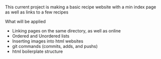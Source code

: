 This current project is making a basic recipe website with a min index 
page as well as links to a few recipes

What will be applied
- Linking pages on the same directory, as well as online
- Ordered and Unordered lists
- Inserting images into html websites
- git commands (commits, adds, and pushs)
- html boilerplate structure